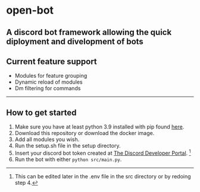 # open-bot
A discord bot framework allowing the quick diployment and divelopment of bots
---
## Current feature support
 - Modules for feature grouping
 - Dynamic reload of modules
 - Dm filtering for commands
---
## How to get started 
1. Make sure you have at least python 3.9 installed with pip found [here](https://www.python.org/downloads/).
2. Download this repository or download the docker image.
3. Add all modules you wish.
4. Run the setup.sh file in the setup directory.
5. Insert your discord bot token created at [The Discord Developer Portal](https://discord.com/developers/applications). [^1]
6. Run the bot with either `python src/main.py`.

[^1]: This can be edited later in the .env file in the src directory or by redoing step 4.
